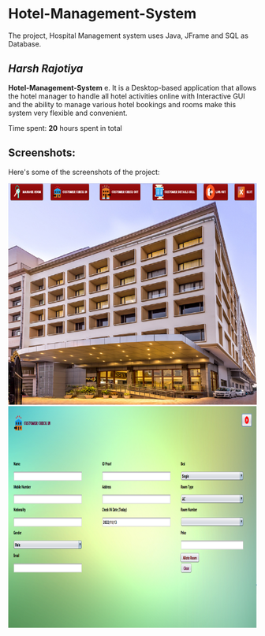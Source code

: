 # Hotel-Management-System
The project, Hospital Management system uses Java, JFrame and SQL as Database.

## *Harsh Rajotiya*

**Hotel-Management-System** e. It is a Desktop-based application that allows the hotel manager to handle all hotel activities online with Interactive GUI and the ability to manage various hotel bookings and rooms make this system very flexible and convenient.


Time spent: **20** hours spent in total

## Screenshots:

Here's some of the screenshots of the project:

<img src='https://github.com/harsh-rajotiya/Hotel-Management-System/blob/main/home.png' width="800" height="450"/>
<img src='https://github.com/harsh-rajotiya/Hotel-Management-System/blob/main/Allot%20Room.png' width="800" height="450"/>
